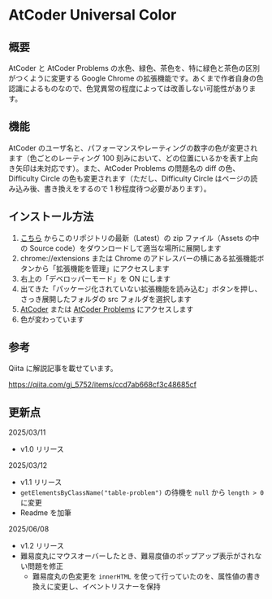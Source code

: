 # AtCoder Universal Color

## 概要

AtCoder と AtCoder Problems の水色、緑色、茶色を、特に緑色と茶色の区別がつくように変更する Google Chrome の拡張機能です。あくまで作者自身の色認識によるものなので、色覚異常の程度によっては改善しない可能性があります。

## 機能

AtCoder のユーザ名と、パフォーマンスやレーティングの数字の色が変更されます（色ごとのレーティング 100 刻みにおいて、どの位置にいるかを表す上向き矢印は未対応です）。また、AtCoder Problems の問題名の diff の色、Difficulty Circle の色も変更されます（ただし、Difficulty Circle はページの読み込み後、書き換えをするので 1 秒程度待つ必要があります）。

## インストール方法

1. [こちら](https://github.com/gj5752/AtCoder-Universal-Color/releases) からこのリポジトリの最新（Latest）の zip ファイル（Assets の中の Source code）をダウンロードして適当な場所に展開します
2. chrome://extensions または Chrome のアドレスバーの横にある拡張機能ボタンから「拡張機能を管理」にアクセスします
3. 右上の「デベロッパーモード」を ON にします
4. 出てきた「パッケージ化されていない拡張機能を読み込む」ボタンを押し、さっき展開したフォルダの src フォルダを選択します
5. [AtCoder](https://atcoder.jp/home) または [AtCoder Problems](https://kenkoooo.com/atcoder) にアクセスします
6. 色が変わっています

## 参考

Qiita に解説記事を載せています。

https://qiita.com/gj_5752/items/ccd7ab668cf3c48685cf

## 更新点

2025/03/11

-   v1.0 リリース

2025/03/12

-   v1.1 リリース
-   `getElementsByClassName("table-problem")` の待機を `null` から `length > 0` に変更
-   Readme を加筆

2025/06/08

-   v1.2 リリース
-   難易度丸にマウスオーバーしたとき、難易度値のポップアップ表示がされない問題を修正
    -   難易度丸の色変更を `innerHTML` を使って行っていたのを、属性値の書き換えに変更し、イベントリスナーを保持

